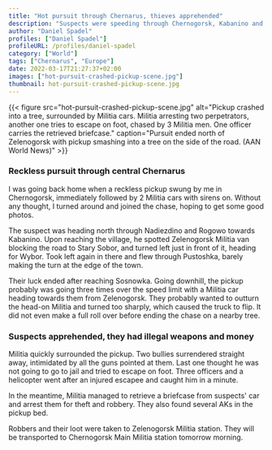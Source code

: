 ```yaml
---
title: "Hot pursuit through Chernarus, thieves apprehended"
description: "Suspects were speeding through Chernogorsk, Kabanino and Vybor until crashing on a tree near Zelenogorsk"
author: "Daniel Spadel"
profiles: ["Daniel Spadel"]
profileURL: /profiles/daniel-spadel
category: ["World"]
tags: ["Chernarus", "Europe"]
date: 2022-03-17T21:27:37+02:00
images: ["hot-pursuit-crashed-pickup-scene.jpg"]
thumbnail: hot-pursuit-crashed-pickup-scene.jpg
---
```


{{< figure src="hot-pursuit-crashed-pickup-scene.jpg" alt="Pickup crashed into a tree, surrounded by Militia cars. Militia arresting two perpetrators, another one tries to escape on foot, chased by 3 Militia men. One officer carries the retrieved briefcase." caption="Pursuit ended north of Zelenogorsk with pickup smashing into a tree on the side of the road. (AAN World News)" >}}

### Reckless pursuit through central Chernarus

I was going back home when a reckless pickup swung by me in Chernogorsk, immediately followed by 2 Militia cars with sirens on. Without any thought, I turned around and joined the chase, hoping to get some good photos.

The suspect was heading north through Nadiezdino and Rogowo towards Kabanino. Upon reaching the village, he spotted Zelenogorsk Militia van blocking the road to Stary Sobor, and turned left just in front of it, heading for Wybor. Took left again in there and flew through Pustoshka, barely making the turn at the edge of the town.

Their luck ended after reaching Sosnowka. Going downhill, the pickup probably was going three times over the speed limit with a Militia car heading towards them from Zelenogorsk. They probably wanted to outturn the head-on Militia and turned too sharply, which caused the truck to flip. It did not even make a full roll over before ending the chase on a nearby tree.

### Suspects apprehended, they had illegal weapons and money

Militia quickly surrounded the pickup. Two bullies surrendered straight away, intimidated by all the guns pointed at them. Last one thought he was not going to go to jail and tried to escape on foot. Three officers and a helicopter went after an injured escapee and caught him in a minute.

In the meantime, Militia managed to retrieve a briefcase from suspects' car and arrest them for theft and robbery. They also found several AKs in the pickup bed.

Robbers and their loot were taken to Zelenogorsk Militia station. They will be transported to Chernogorsk Main Militia station tomorrow morning.
